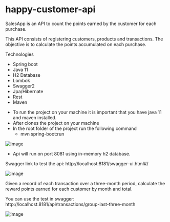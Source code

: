 # happy-customer-api

SalesApp is an API to count the points earned by the customer for each purchase.

This API consists of registering customers, products and transactions.
The objective is to calculate the points accumulated on each purchase.

Technologies
+ Spring boot
+ Java 11
+ H2 Database
+ Lombok
+ Swagger2
+ Jpa/Hibernate
+ Rest
+ Maven

* To run the project on your machine it is important that you have java 11 and maven installed.
* After clones the project on your machine
* In the root folder of the project run the following command
  - mvn spring-boot:run
  
 ![image](https://user-images.githubusercontent.com/17939912/170051155-870bbd4c-036c-499a-8dd7-0a59c041d56b.png)

* Api will run on port 8081 using in-memory h2 database.

Swagger link to test the api: http://localhost:8181/swagger-ui.html#/

![image](https://user-images.githubusercontent.com/17939912/170894440-c0bc7241-1d9e-4d48-a87c-910b9dc30d77.png)


Given a record of each transaction over a three-month period, calculate the reward points earned for each customer by month and total.

You can use the test in swagger: http://localhost:8181/api/transactions/group-last-three-month

![image](https://user-images.githubusercontent.com/17939912/170894675-e39a9950-a923-4bc8-a54d-523292f9bfbd.png)
